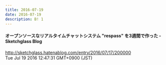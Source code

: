 ```yaml
---
title: 2016-07-19
date: 2016-07-19
description: B! 1
---
```


#### オープンソースなリアルタイムチャットシステム "respass" を3週間で作った - Sketchglass Blog
http://sketchglass.hatenablog.com/entry/2016/07/17/200000<br>
Tue Jul 19 2016 12:47:31 GMT+0900 (JST)<br>


